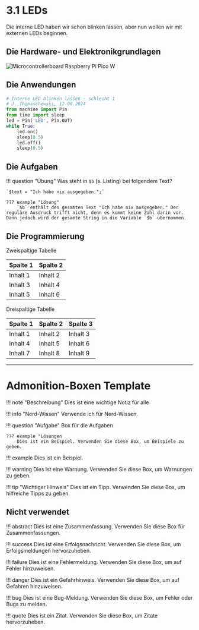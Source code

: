 # 3.1 LEDs

Die interne LED haben wir schon blinken lassen, aber nun wollen wir mit externen LEDs beginnen.


## Die Hardware- und Elektronikgrundlagen

![Microcontrollerboard Raspberry Pi Pico W](media/Pico1.PNG)


## Die Anwendungen

```python linenums="1" hl_lines="2-3"
# Interne LED blinken lassen - schlecht 1
# J. Thomaschewski, 12.08.2024
from machine import Pin
from time import sleep
led = Pin('LED', Pin.OUT)
while True:
    led.on()
    sleep(0.5)
    led.off()
    sleep(0.5)
```

## Die Aufgaben

!!! question "Übung"
    Was steht in  `$b` (s. Listing) bei folgendem Text?
    
    `$text = "Ich habe nix ausgegeben.";`
    
    ??? example "Lösung"
        `$b` enthält den gesamten Text "Ich habe nix ausgegeben." Der reguläre Ausdruck trifft nicht, denn es kommt keine Zahl darin vor. Dann jedoch wird der gesamte String in die Variable `$b` übernommen.


## Die Programmierung

Zweispaltige Tabelle

| Spalte 1 | Spalte 2 |
|----------|----------|
| Inhalt 1 | Inhalt 2 |
| Inhalt 3 | Inhalt 4 |
| Inhalt 5 | Inhalt 6 |

Dreispaltige Tabelle

| Spalte 1 | Spalte 2 | Spalte 3 |
|----------|----------|----------|
| Inhalt 1 | Inhalt 2 | Inhalt 3 |
| Inhalt 4 | Inhalt 5 | Inhalt 6 |
| Inhalt 7 | Inhalt 8 | Inhalt 9 |


-------------------------------

# Admonition-Boxen Template

!!! note "Beschreibung"
    Dies ist eine wichtige Notiz für alle


!!! info "Nerd-Wissen"
    Verwende ich für Nerd-Wissen.


!!! question "Aufgabe"
    Box für die Aufgaben

    ??? example "Lösungen
        Dies ist ein Beispiel. Verwenden Sie diese Box, um Beispiele zu geben.

!!! example
    Dies ist ein Beispiel. 

!!! warning
    Dies ist eine Warnung. Verwenden Sie diese Box, um Warnungen zu geben.

!!! tip "Wichtiger Hinweis"
    Dies ist ein Tipp. Verwenden Sie diese Box, um hilfreiche Tipps zu geben.


## Nicht verwendet
!!! abstract
    Dies ist eine Zusammenfassung. Verwenden Sie diese Box für Zusammenfassungen.


!!! success
    Dies ist eine Erfolgsnachricht. Verwenden Sie diese Box, um Erfolgsmeldungen hervorzuheben.


!!! failure
    Dies ist eine Fehlermeldung. Verwenden Sie diese Box, um auf Fehler hinzuweisen.

!!! danger
    Dies ist ein Gefahrhinweis. Verwenden Sie diese Box, um auf Gefahren hinzuweisen.

!!! bug
    Dies ist eine Bug-Meldung. Verwenden Sie diese Box, um Fehler oder Bugs zu melden.

!!! quote
    Dies ist ein Zitat. Verwenden Sie diese Box, um Zitate hervorzuheben.
